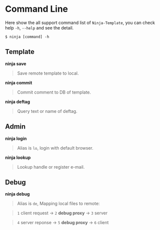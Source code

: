 
# Command Line

Here show the all support command list of `Ninja-Template`, you can check help `-h`, `--help` and see the detail.

    $ ninja [command] -h

## Template

**ninja save**

>  Save remote template to local.


**ninja commit**

>  Commit comment to DB of template.

**ninja deftag**

>  Query text or name of deftag. 


## Admin

**ninja login**

>  Alias is `lo`,  login with default browser.

**ninja lookup**

>  Lookup handle or register e-mail.

## Debug
**ninja debug**

> Alias is `de`, Mapping local files to remote:


> `1` client request -> `2` **debug proxy** -> `3` server

> `4` server reponse -> `5` **debug proxy** -> `6` client